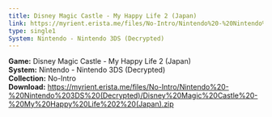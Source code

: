 ```yaml
---
title: Disney Magic Castle - My Happy Life 2 (Japan)
link: https://myrient.erista.me/files/No-Intro/Nintendo%20-%20Nintendo%203DS%20(Decrypted)/Disney%20Magic%20Castle%20-%20My%20Happy%20Life%202%20(Japan).zip
type: single1
System: Nintendo - Nintendo 3DS (Decrypted)
---
```

<b>Game:</b> Disney Magic Castle - My Happy Life 2 (Japan)<br>
<b>System:</b> Nintendo - Nintendo 3DS (Decrypted)<br>
<b>Collection:</b> No-Intro<br>
<b>Download:</b> https://myrient.erista.me/files/No-Intro/Nintendo%20-%20Nintendo%203DS%20(Decrypted)/Disney%20Magic%20Castle%20-%20My%20Happy%20Life%202%20(Japan).zip
